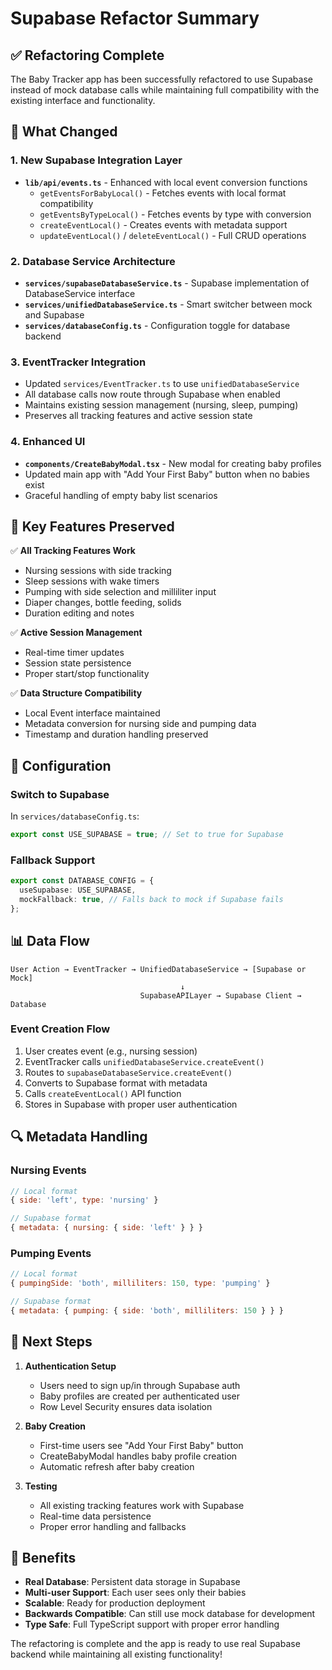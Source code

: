 # Supabase Refactor Summary

## ✅ **Refactoring Complete**

The Baby Tracker app has been successfully refactored to use Supabase instead of mock database calls while maintaining full compatibility with the existing interface and functionality.

## 🔄 **What Changed**

### **1. New Supabase Integration Layer**
- **`lib/api/events.ts`** - Enhanced with local event conversion functions
  - `getEventsForBabyLocal()` - Fetches events with local format compatibility
  - `getEventsByTypeLocal()` - Fetches events by type with conversion
  - `createEventLocal()` - Creates events with metadata support
  - `updateEventLocal()` / `deleteEventLocal()` - Full CRUD operations

### **2. Database Service Architecture**
- **`services/supabaseDatabaseService.ts`** - Supabase implementation of DatabaseService interface
- **`services/unifiedDatabaseService.ts`** - Smart switcher between mock and Supabase
- **`services/databaseConfig.ts`** - Configuration toggle for database backend

### **3. EventTracker Integration**
- Updated `services/EventTracker.ts` to use `unifiedDatabaseService`
- All database calls now route through Supabase when enabled
- Maintains existing session management (nursing, sleep, pumping)
- Preserves all tracking features and active session state

### **4. Enhanced UI**
- **`components/CreateBabyModal.tsx`** - New modal for creating baby profiles
- Updated main app with "Add Your First Baby" button when no babies exist
- Graceful handling of empty baby list scenarios

## 🎯 **Key Features Preserved**

✅ **All Tracking Features Work**
- Nursing sessions with side tracking
- Sleep sessions with wake timers
- Pumping with side selection and milliliter input
- Diaper changes, bottle feeding, solids
- Duration editing and notes

✅ **Active Session Management**
- Real-time timer updates
- Session state persistence
- Proper start/stop functionality

✅ **Data Structure Compatibility**
- Local Event interface maintained
- Metadata conversion for nursing side and pumping data
- Timestamp and duration handling preserved

## 🔧 **Configuration**

### **Switch to Supabase**
In `services/databaseConfig.ts`:
```typescript
export const USE_SUPABASE = true; // Set to true for Supabase
```

### **Fallback Support**
```typescript
export const DATABASE_CONFIG = {
  useSupabase: USE_SUPABASE,
  mockFallback: true, // Falls back to mock if Supabase fails
};
```

## 📊 **Data Flow**

```
User Action → EventTracker → UnifiedDatabaseService → [Supabase or Mock]
                                      ↓
                             SupabaseAPILayer → Supabase Client → Database
```

### **Event Creation Flow**
1. User creates event (e.g., nursing session)
2. EventTracker calls `unifiedDatabaseService.createEvent()`
3. Routes to `supabaseDatabaseService.createEvent()`
4. Converts to Supabase format with metadata
5. Calls `createEventLocal()` API function
6. Stores in Supabase with proper user authentication

## 🔍 **Metadata Handling**

### **Nursing Events**
```javascript
// Local format
{ side: 'left', type: 'nursing' }

// Supabase format
{ metadata: { nursing: { side: 'left' } } }
```

### **Pumping Events**
```javascript
// Local format
{ pumpingSide: 'both', milliliters: 150, type: 'pumping' }

// Supabase format
{ metadata: { pumping: { side: 'both', milliliters: 150 } } }
```

## 🚀 **Next Steps**

1. **Authentication Setup**
   - Users need to sign up/in through Supabase auth
   - Baby profiles are created per authenticated user
   - Row Level Security ensures data isolation

2. **Baby Creation**
   - First-time users see "Add Your First Baby" button
   - CreateBabyModal handles baby profile creation
   - Automatic refresh after baby creation

3. **Testing**
   - All existing tracking features work with Supabase
   - Real-time data persistence
   - Proper error handling and fallbacks

## 🎉 **Benefits**

- **Real Database**: Persistent data storage in Supabase
- **Multi-user Support**: Each user sees only their babies
- **Scalable**: Ready for production deployment
- **Backwards Compatible**: Can still use mock database for development
- **Type Safe**: Full TypeScript support with proper error handling

The refactoring is complete and the app is ready to use real Supabase backend while maintaining all existing functionality!